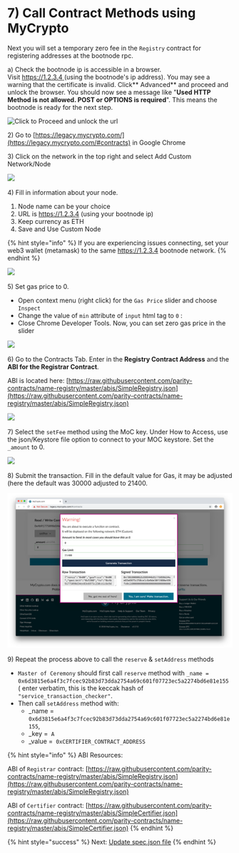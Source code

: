 # 7) Call Contract Methods using MyCrypto

Next you will set a temporary zero fee in the `Registry` contract for registering addresses at the bootnode rpc.

&#x20;a) Check the bootnode ip is accessible in a browser. \
Visit [https://1.2.3.4 ](https://1.2.3.4) (using the bootnode's ip address). You may see a warning that the certificate is invalid. Click** Advanced** and proceed and unlock the browser. You should now see a message like "**Used HTTP Method is not allowed. POST or OPTIONS is required**". This means the bootnode is ready for the next step.

![Click to Proceed and unlock the url](../../.gitbook/assets/unsafe-1.png)

2\) Go to [https://legacy.mycrypto.com/](https://legacy.mycrypto.com/#contracts) in Google Chrome

3\) Click on the network in the top right and select Add Custom Network/Node

![](../../.gitbook/assets/add-custom.png)

4\) Fill in information about your node.&#x20;

1. Node name can be your choice&#x20;
2. URL is https://1.2.3.4 (using your bootnode ip)
3. Keep currency as ETH
4. Save and Use Custom Node

{% hint style="info" %}
If you are experiencing issues connecting, set your web3 wallet (metamask) to the same https://1.2.3.4  bootnode network.
{% endhint %}

![](../../.gitbook/assets/custom-2.png)

5\) Set gas price to 0.&#x20;

* Open context menu (right click) for the `Gas Price` slider and choose `Inspect`
* Change the value of `min` attribute of `input` html tag to `0` :
* Close Chrome Developer Tools. Now, you can set zero gas price in the slider

![](../../.gitbook/assets/0gas.gif)

6\) Go to the Contracts Tab. Enter in the **Registry Contract Address** and the **ABI for the Registrar Contract**.&#x20;

ABI is located here: [https://raw.githubusercontent.com/parity-contracts/name-registry/master/abis/SimpleRegistry.json](https://raw.githubusercontent.com/parity-contracts/name-registry/master/abis/SimpleRegistry.json)

![](../../.gitbook/assets/access1.png)

7\) Select the `setFee` method using the MoC key. Under How to Access, use the json/Keystore file option to connect to your MOC keystore. Set the `_amount` to 0.

![](../../.gitbook/assets/contract-2.png)

8\) Submit the transaction. Fill in the default value for Gas, it may be adjusted (here the default was 30000 adjusted to 21400.

![](<../../.gitbook/assets/submit trans.png>)

9\) Repeat the process above  to call the `reserve`  & `setAddress` methods

* `Master of Ceremony` should first call `reserve` method with `_name = 0x6d3815e6a4f3c7fcec92b83d73dda2754a69c601f07723ec5a2274bd6e81e155` ( enter verbatim, this is the keccak hash of  `"service_transaction_checker"`.
* Then call `setAddress` method with:
  * \_name = `0x6d3815e6a4f3c7fcec92b83d73dda2754a69c601f07723ec5a2274bd6e81e155`,
  * \_key =` A`&#x20;
  * \_value =` 0xCERTIFIER_CONTRACT_ADDRESS`

{% hint style="info" %}
ABI Resources:

ABI of `Registrar` contract: [https://raw.githubusercontent.com/parity-contracts/name-registry/master/abis/SimpleRegistry.json](https://raw.githubusercontent.com/parity-contracts/name-registry/master/abis/SimpleRegistry.json)

ABI of `Certifier` contract: [https://raw.githubusercontent.com/parity-contracts/name-registry/master/abis/SimpleCertifier.json](https://raw.githubusercontent.com/parity-contracts/name-registry/master/abis/SimpleCertifier.json)
{% endhint %}

{% hint style="success" %}
Next: [Update spec.json file](8-update-spec.json-file.md)
{% endhint %}
